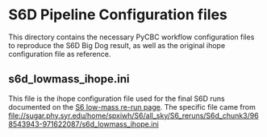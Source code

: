 # S6D Pipeline Configuration files

This directory contains the necessary PyCBC workflow configuration files to
reproduce the S6D Big Dog result, as well as the original ihope configuration
file as reference.

## s6d_lowmass_ihope.ini ##

This file is the ihope configuration file used for the final S6D runs documented on the [S6 low-mass re-run page](https://www.lsc-group.phys.uwm.edu/ligovirgo/cbcnote/S6Plan/101104075619AnalysisS6ABC%20low%20mass%20re-runs). The specific file came from <file://sugar.phy.syr.edu/home/spxiwh/S6/all_sky/S6_reruns/S6d_chunk3/968543943-971622087/s6d_lowmass_ihope.ini>
